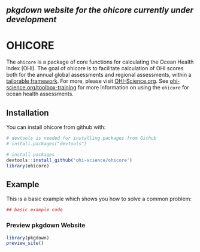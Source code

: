 
<!-- README.md is generated from README.Rmd. Please edit that file -->
<br>

*pkgdown website for the ohicore currently under development*
-------------------------------------------------------------

OHICORE
=======

The `ohicore` is a package of core functions for calculating the Ocean Health Index (OHI). The goal of ohicore is to facilitate calculation of OHI scores both for the annual global assessments and regional assessments, within a [tailorable framework](https://peerj.com/articles/1503/). For more, please visit [OHI-Science.org](http://ohi-science.org). See [ohi-science.org/toolbox-training](http://ohi-science.org/toolbox-training) for more information on using the `ohicore` for ocean health assessments.

Installation
------------

You can install ohicore from github with:

``` r
# devtools is needed for installing packages from Github
# install.packages("devtools")

# install packages
devtools::install_github('ohi-science/ohicore')
library(ohicore)
```

Example
-------

This is a basic example which shows you how to solve a common problem:

``` r
## basic example code
```

### Preview pkgdown Website

``` r
library(pkgdown)
preview_site()
```

